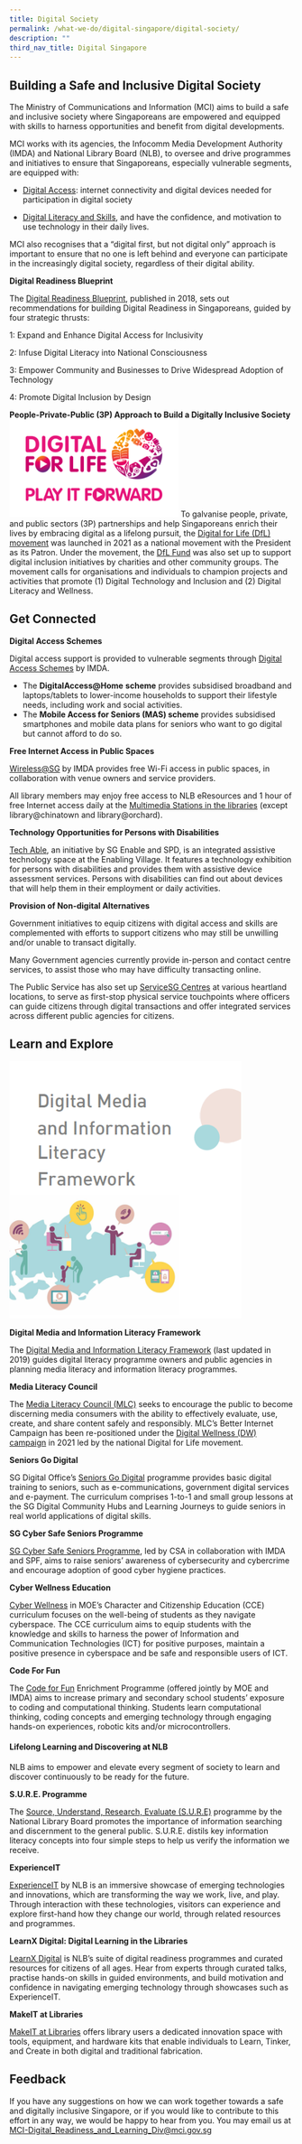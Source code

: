 ```yaml
---
title: Digital Society
permalink: /what-we-do/digital-singapore/digital-society/
description: ""
third_nav_title: Digital Singapore
---
```

## Building a Safe and Inclusive Digital Society

The Ministry of Communications and Information (MCI) aims to build a safe and inclusive society where Singaporeans are empowered and equipped with skills to harness opportunities and benefit from digital developments.&nbsp;

MCI works with its agencies, the Infocomm Media Development Authority (IMDA) and National Library Board (NLB), to oversee and drive programmes and initiatives to ensure that Singaporeans, especially vulnerable segments, are equipped with:&nbsp;

*   [Digital Access](#section1): internet connectivity and digital devices needed for participation in digital society&nbsp;
    
*   [Digital Literacy and Skills](#section2), and have the confidence, and motivation to use technology in their daily lives.&nbsp;

MCI also recognises that a “digital first, but not digital only” approach is important to ensure that no one is left behind and everyone can participate in the increasingly digital society, regardless of their digital ability.

**Digital Readiness Blueprint**

The [Digital Readiness Blueprint](/files/dr%20blueprint.pdf), published in 2018, sets out recommendations for building Digital Readiness in Singaporeans, guided by four strategic thrusts:

1: Expand and Enhance Digital Access for Inclusivity

2: Infuse Digital Literacy into National Consciousness

3: Empower Community and Businesses to Drive Widespread Adoption of Technology

4: Promote Digital Inclusion by Design

**People-Private-Public (3P) Approach to Build a Digitally Inclusive Society**
<img style="height:173px; width:300px;" src="/images/Logos/dfl%20logo.png">
To galvanise people, private, and public sectors (3P) partnerships and help Singaporeans enrich their lives by embracing digital as a lifelong pursuit, the [Digital for Life (DfL) movement](https://www.digitalforlife.gov.sg/) was launched in 2021 as a national movement with the President as its Patron. Under the movement, the [DfL Fund](https://www.imda.gov.sg/digitalforlife/funding#donating-to-our-cause) was also set up to support digital inclusion initiatives by charities and other community groups. The movement calls for organisations and individuals to champion projects and activities that promote (1) Digital Technology and Inclusion and (2) Digital Literacy and Wellness.
	
	
<h2 id="section1">Get Connected</h2>

**Digital Access Schemes**

Digital access support is provided to vulnerable segments through [Digital Access Schemes](https://eservice.imda.gov.sg/das/homepage) by IMDA.

*   The **DigitalAccess@Home** **scheme** provides subsidised broadband and laptops/tablets to lower-income households to support their lifestyle needs, including work and social activities.
*   The **Mobile Access for Seniors (MAS) scheme** provides subsidised smartphones and mobile data plans for seniors who want to go digital but cannot afford to do so.&nbsp;

**Free Internet Access in Public Spaces**

[Wireless@SG](https://www.imda.gov.sg/how-we-can-help/wireless-at-sg) by IMDA provides free Wi-Fi access in public spaces, in collaboration with venue owners and service providers.&nbsp;

All library members may enjoy free access to NLB eResources and 1 hour of free Internet access daily at the [Multimedia Stations in the libraries](https://www.nlb.gov.sg/main/services/facilities/Multimedia-Stations) (except library@chinatown and library@orchard).&nbsp;

**Technology Opportunities for Persons with Disabilities**

[Tech Able](https://enablingvillage.sg/assistive-technologies-at-the-enabling-village/), an initiative by SG Enable and SPD, is an integrated assistive technology space at the Enabling Village. It features a technology exhibition for persons with disabilities and provides them with assistive device assessment services. Persons with disabilities can find out about devices that will help them in their employment or daily activities.

**Provision of Non-digital Alternatives**  

Government initiatives to equip citizens with digital access and skills are complemented with efforts to support citizens who may still be unwilling and/or unable to transact digitally.&nbsp;

Many Government agencies currently provide in-person and contact centre services, to assist those who may have difficulty transacting online.&nbsp;  

The Public Service has also set up [ServiceSG Centres](https://www.psd.gov.sg/servicesg/) at various heartland locations, to serve as first-stop physical service touchpoints where officers can guide citizens through digital transactions and offer integrated services across different public agencies for citizens.

<h2 id="section2">Learn and Explore</h2>
<img style="height:455px; width:411px;" src="/images/dmilf%20logo.png">

**Digital Media and Information Literacy Framework**

The [Digital Media and Information Literacy Framework](/digital-media-information-literacy-framework/) (last updated in 2019) guides digital literacy programme owners and public agencies in planning media literacy and information literacy programmes.&nbsp;

**Media Literacy Council**&nbsp;

The [Media Literacy Council (MLC)](https://www.betterinternet.sg/) seeks to encourage the public to become discerning media consumers with the ability to effectively evaluate, use, create, and share content safely and responsibly. MLC’s Better Internet Campaign has been re-positioned under the [Digital Wellness (DW) campaign](https://www.imda.gov.sg/digitalforlife/digitalwellness) in 2021 led by the national Digital for Life movement.

**Seniors Go Digital**&nbsp;

SG Digital Office’s [Seniors Go Digital](https://www.imda.gov.sg/en/seniorsgodigital) programme provides basic digital training to seniors, such as e-communications, government digital services and e-payment. The curriculum comprises 1-to-1 and small group lessons at the SG Digital Community Hubs and Learning Journeys to guide seniors in real world applications of digital skills.  

**SG Cyber Safe Seniors Programme**&nbsp;

[SG Cyber Safe Seniors Programme](https://www.csa.gov.sg/our-programmes/cybersecurity-outreach/sg-cyber-safe-seniors), led by CSA in collaboration with IMDA and SPF, aims to raise seniors’ awareness of cybersecurity and cybercrime and encourage adoption of good cyber hygiene practices.  

**Cyber Wellness Education**

[Cyber Wellness](https://www.moe.gov.sg/education-in-sg/our-programmes/cyber-wellness) in MOE’s Character and Citizenship Education (CCE) curriculum focuses on the well-being of students as they navigate cyberspace. The CCE curriculum aims to equip students with the knowledge and skills to harness the power of Information and Communication Technologies (ICT) for positive purposes, maintain a positive presence in cyberspace and be safe and responsible users of ICT.

**Code For Fun**&nbsp;

The [Code for Fun](https://codesg.imda.gov.sg/code-for-fun/) Enrichment Programme (offered jointly by MOE and IMDA) aims to increase primary and secondary school students’&nbsp;exposure to coding and computational thinking. Students learn computational thinking, coding concepts and emerging technology through engaging hands-on experiences, robotic kits and/or microcontrollers.

#### Lifelong Learning and Discovering at NLB

NLB aims to empower and elevate every segment of society to learn and discover continuously to be ready for the future.&nbsp;

**S.U.R.E. Programme**&nbsp;

The [Source, Understand, Research, Evaluate (S.U.R.E)](https://sure.nlb.gov.sg/) programme by the National Library Board promotes the importance of information searching and discernment to the general public. S.U.R.E. distils key information literacy concepts into four simple steps to help us verify the information we receive.  
  
**ExperienceIT**

[ExperienceIT](https://www.nlb.gov.sg/main/whats-on/Data/Events-Card/ExperienceIT-Punggol-Regional-Library) by NLB is an immersive showcase of emerging technologies and innovations, which are transforming the way we work, live, and play. Through interaction with these technologies, visitors can experience and explore first-hand how they change our world, through related resources and programmes.&nbsp;

**LearnX Digital: Digital Learning in the Libraries**

[LearnX Digital](https://learning.nlb.gov.sg/digital/overview/) is NLB’s suite of digital readiness programmes and curated resources for citizens of all ages. Hear from experts through curated talks, practise hands-on skills in guided environments, and build motivation and confidence in navigating emerging technology through showcases such as ExperienceIT.

**MakeIT at Libraries**&nbsp;

[MakeIT at Libraries](https://www.nlb.gov.sg/main/services/MakeIT-at-Libraries) offers library users a dedicated innovation space with tools, equipment, and hardware kits that enable individuals to Learn, Tinker, and Create in both digital and traditional fabrication.
	
## Feedback
	
If you have any suggestions on how we can work together towards a safe and digitally inclusive Singapore, or if you would like to contribute to this effort in any way, we would be happy to hear from you. You may email us at [MCI-Digital\_Readiness\_and\_Learning\_Div@mci.gov.sg](mailto:MCI-Digital_Readiness_and_Learning_Div@mci.gov.sg)